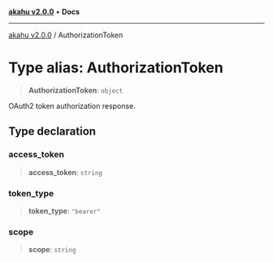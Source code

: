 [**akahu v2.0.0**](../README.md) • **Docs**

***

[akahu v2.0.0](../README.md) / AuthorizationToken

# Type alias: AuthorizationToken

> **AuthorizationToken**: `object`

OAuth2 token authorization response.

## Type declaration

### access\_token

> **access\_token**: `string`

### token\_type

> **token\_type**: `"bearer"`

### scope

> **scope**: `string`
